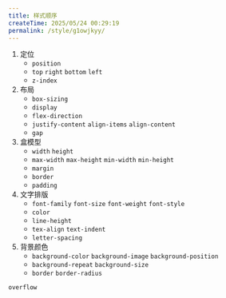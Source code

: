 ```yaml
---
title: 样式顺序
createTime: 2025/05/24 00:29:19
permalink: /style/g1owjkyy/
---
```


1. 定位
   - `position`
   - `top` `right` `bottom` `left`
   - `z-index`
2. 布局
   - `box-sizing`
   - `display`
   - `flex-direction`
   - `justify-content` `align-items` `align-content`
   - `gap`
3. 盒模型
   - `width` `height`
   - `max-width` `max-height` `min-width` `min-height`
   - `margin`
   - `border`
   - `padding`
4. 文字排版
   - `font-family` `font-size` `font-weight` `font-style`
   - `color`
   - `line-height`
   - `tex-align` `text-indent`
   - `letter-spacing`
5. 背景颜色
   - `background-color` `background-image` `background-position`
   - `background-repeat` `background-size`
   - `border` `border-radius`

`overflow`
